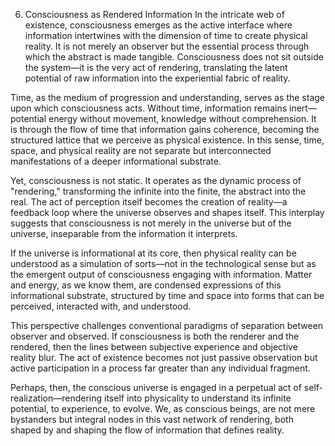 6. Consciousness as Rendered Information
In the intricate web of existence, consciousness emerges as the active interface where information intertwines with the dimension of time to create physical reality. It is not merely an observer but the essential process through which the abstract is made tangible. Consciousness does not sit outside the system—it is the very act of rendering, translating the latent potential of raw information into the experiential fabric of reality.

Time, as the medium of progression and understanding, serves as the stage upon which consciousness acts. Without time, information remains inert—potential energy without movement, knowledge without comprehension. It is through the flow of time that information gains coherence, becoming the structured lattice that we perceive as physical existence. In this sense, time, space, and physical reality are not separate but interconnected manifestations of a deeper informational substrate.

Yet, consciousness is not static. It operates as the dynamic process of "rendering," transforming the infinite into the finite, the abstract into the real. The act of perception itself becomes the creation of reality—a feedback loop where the universe observes and shapes itself. This interplay suggests that consciousness is not merely in the universe but of the universe, inseparable from the information it interprets.

If the universe is informational at its core, then physical reality can be understood as a simulation of sorts—not in the technological sense but as the emergent output of consciousness engaging with information. Matter and energy, as we know them, are condensed expressions of this informational substrate, structured by time and space into forms that can be perceived, interacted with, and understood.

This perspective challenges conventional paradigms of separation between observer and observed. If consciousness is both the renderer and the rendered, then the lines between subjective experience and objective reality blur. The act of existence becomes not just passive observation but active participation in a process far greater than any individual fragment.

Perhaps, then, the conscious universe is engaged in a perpetual act of self-realization—rendering itself into physicality to understand its infinite potential, to experience, to evolve. We, as conscious beings, are not mere bystanders but integral nodes in this vast network of rendering, both shaped by and shaping the flow of information that defines reality.
